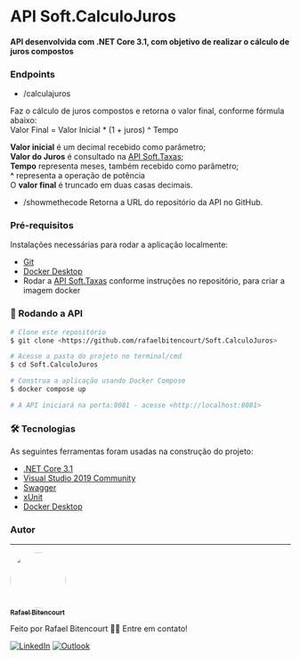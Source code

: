# API Soft.CalculoJuros

#### API desenvolvida com .NET Core 3.1, com objetivo de realizar o cálculo de juros compostos

### Endpoints

- /calculajuros

Faz o cálculo de juros compostos e retorna o valor final, conforme fórmula abaixo: <br />
Valor Final = Valor Inicial * (1 + juros) ^ Tempo

<b>Valor inicial</b> é um decimal recebido como parâmetro;<br />
<b>Valor do Juros</b> é consultado na [API Soft.Taxas](https://github.com/rafaelbitencourt/Soft.Taxas);<br />
<b>Tempo</b> representa meses, também recebido como parâmetro;<br />
<b>^</b> representa a operação de potência<br />
O <b>valor final</b> é truncado em duas casas decimais.

- /showmethecode
Retorna a URL do repositório da API no GitHub.

### Pré-requisitos

Instalações necessárias para rodar a aplicação localmente:
  - [Git](https://git-scm.com)
  - [Docker Desktop](https://www.docker.com/products/docker-desktop)
  - Rodar a [API Soft.Taxas](https://github.com/rafaelbitencourt/Soft.Taxas) conforme instruções no repositório, para criar a imagem docker

### 🚀 Rodando a API

```bash
# Clone este repositório
$ git clone <https://github.com/rafaelbitencourt/Soft.CalculoJuros>

# Acesse a pasta do projeto no terminal/cmd
$ cd Soft.CalculoJuros

# Construa a aplicação usando Docker Compose
$ docker compose up

# A API iniciará na porta:8081 - acesse <http://localhost:8081>

```

### 🛠 Tecnologias

As seguintes ferramentas foram usadas na construção do projeto:

- [.NET Core 3.1](https://dotnet.microsoft.com/download/dotnet/3.1)
- [Visual Studio 2019 Community](https://visualstudio.microsoft.com/pt-br/vs/community/)
- [Swagger](https://www.nuget.org/packages/swashbuckle.aspnetcore.swagger/)
- [xUnit](https://xunit.net/)
- [Docker Desktop](https://www.docker.com/products/docker-desktop)

### Autor
---
<a href="https://github.com/rafaelbitencourt/">
 <img style="border-radius: 50%;margin: 0px;" src="https://avatars.githubusercontent.com/u/15696857?v=4" width="100px;" alt=""/>
 <br />
 <sub><b>Rafael Bitencourt</b></sub></a>
 
 
Feito por Rafael Bitencourt 👋🏽 Entre em contato!

[![LinkedIn](https://img.shields.io/badge/linkedin-%230077B5.svg?style=for-the-badge&logo=linkedin&logoColor=white)](https://www.linkedin.com/in/rafael-bitencourt-642772123/)
[![Outlook](https://img.shields.io/badge/Microsoft_Outlook-0078D4?style=for-the-badge&logo=microsoft-outlook&logoColor=white)](mailto:rafael_silbit@hotmail.com)
